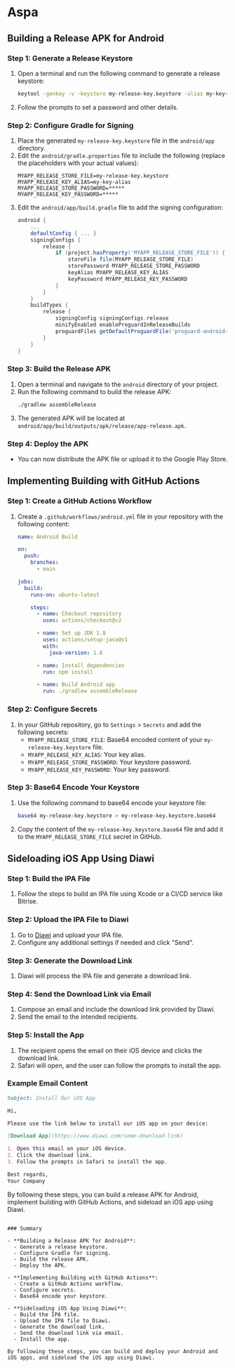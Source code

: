 
# Aspa

## Building a Release APK for Android

### Step 1: Generate a Release Keystore

1. Open a terminal and run the following command to generate a release keystore:
   ```sh
   keytool -genkey -v -keystore my-release-key.keystore -alias my-key-alias -keyalg RSA -keysize 2048 -validity 10000
   ```
2. Follow the prompts to set a password and other details.

### Step 2: Configure Gradle for Signing

1. Place the generated `my-release-key.keystore` file in the `android/app` directory.
2. Edit the `android/gradle.properties` file to include the following (replace the placeholders with your actual values):
   ```properties
   MYAPP_RELEASE_STORE_FILE=my-release-key.keystore
   MYAPP_RELEASE_KEY_ALIAS=my-key-alias
   MYAPP_RELEASE_STORE_PASSWORD=*****
   MYAPP_RELEASE_KEY_PASSWORD=*****
   ```
3. Edit the `android/app/build.gradle` file to add the signing configuration:
   ```gradle
   android {
       ...
       defaultConfig { ... }
       signingConfigs {
           release {
               if (project.hasProperty('MYAPP_RELEASE_STORE_FILE')) {
                   storeFile file(MYAPP_RELEASE_STORE_FILE)
                   storePassword MYAPP_RELEASE_STORE_PASSWORD
                   keyAlias MYAPP_RELEASE_KEY_ALIAS
                   keyPassword MYAPP_RELEASE_KEY_PASSWORD
               }
           }
       }
       buildTypes {
           release {
               signingConfig signingConfigs.release
               minifyEnabled enableProguardInReleaseBuilds
               proguardFiles getDefaultProguardFile('proguard-android-optimize.txt'), 'proguard-rules.pro'
           }
       }
   }
   ```

### Step 3: Build the Release APK

1. Open a terminal and navigate to the `android` directory of your project.
2. Run the following command to build the release APK:
   ```sh
   ./gradlew assembleRelease
   ```
3. The generated APK will be located at `android/app/build/outputs/apk/release/app-release.apk`.

### Step 4: Deploy the APK

- You can now distribute the APK file or upload it to the Google Play Store.

## Implementing Building with GitHub Actions

### Step 1: Create a GitHub Actions Workflow

1. Create a `.github/workflows/android.yml` file in your repository with the following content:
   ```yaml
   name: Android Build

   on:
     push:
       branches:
         - main

   jobs:
     build:
       runs-on: ubuntu-latest

       steps:
         - name: Checkout repository
           uses: actions/checkout@v2

         - name: Set up JDK 1.8
           uses: actions/setup-java@v1
           with:
             java-version: 1.8

         - name: Install dependencies
           run: npm install

         - name: Build Android app
           run: ./gradlew assembleRelease
   ```

### Step 2: Configure Secrets

1. In your GitHub repository, go to `Settings` > `Secrets` and add the following secrets:
   - `MYAPP_RELEASE_STORE_FILE`: Base64 encoded content of your `my-release-key.keystore` file.
   - `MYAPP_RELEASE_KEY_ALIAS`: Your key alias.
   - `MYAPP_RELEASE_STORE_PASSWORD`: Your keystore password.
   - `MYAPP_RELEASE_KEY_PASSWORD`: Your key password.

### Step 3: Base64 Encode Your Keystore

1. Use the following command to base64 encode your keystore file:
   ```sh
   base64 my-release-key.keystore > my-release-key.keystore.base64
   ```
2. Copy the content of the `my-release-key.keystore.base64` file and add it to the `MYAPP_RELEASE_STORE_FILE` secret in GitHub.

## Sideloading iOS App Using Diawi

### Step 1: Build the IPA File

1. Follow the steps to build an IPA file using Xcode or a CI/CD service like Bitrise.

### Step 2: Upload the IPA File to Diawi

1. Go to [Diawi](https://www.diawi.com/) and upload your IPA file.
2. Configure any additional settings if needed and click "Send".

### Step 3: Generate the Download Link

1. Diawi will process the IPA file and generate a download link.

### Step 4: Send the Download Link via Email

1. Compose an email and include the download link provided by Diawi.
2. Send the email to the intended recipients.

### Step 5: Install the App

1. The recipient opens the email on their iOS device and clicks the download link.
2. Safari will open, and the user can follow the prompts to install the app.

### Example Email Content

```markdown
Subject: Install Our iOS App

Hi,

Please use the link below to install our iOS app on your device:

[Download App](https://www.diawi.com/some-download-link)

1. Open this email on your iOS device.
2. Click the download link.
3. Follow the prompts in Safari to install the app.

Best regards,
Your Company
```

By following these steps, you can build a release APK for Android, implement building with GitHub Actions, and sideload an iOS app using Diawi.
```

### Summary

- **Building a Release APK for Android**:
  - Generate a release keystore.
  - Configure Gradle for signing.
  - Build the release APK.
  - Deploy the APK.

- **Implementing Building with GitHub Actions**:
  - Create a GitHub Actions workflow.
  - Configure secrets.
  - Base64 encode your keystore.

- **Sideloading iOS App Using Diawi**:
  - Build the IPA file.
  - Upload the IPA file to Diawi.
  - Generate the download link.
  - Send the download link via email.
  - Install the app.

By following these steps, you can build and deploy your Android and iOS apps, and sideload the iOS app using Diawi.
